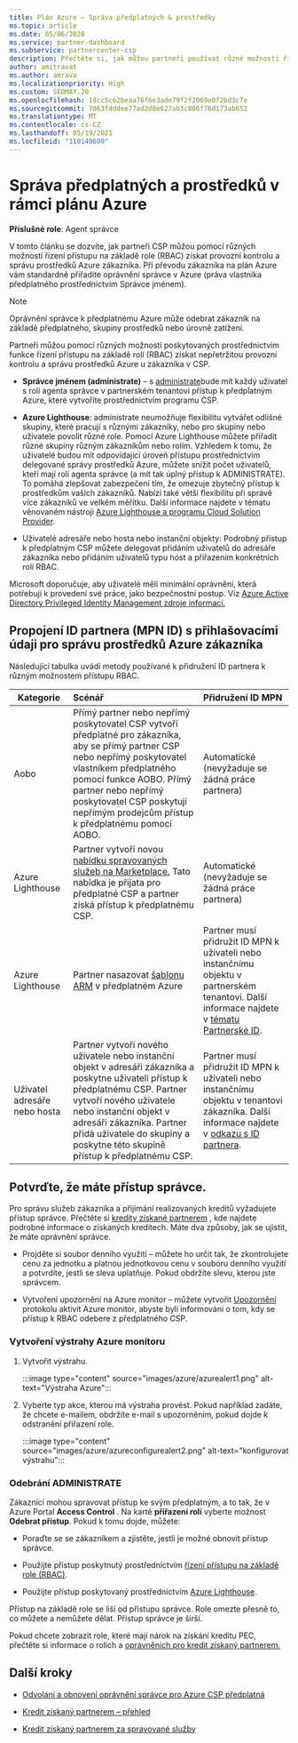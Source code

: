 ```yaml
---
title: Plán Azure – Správa předplatných & prostředky
ms.topic: article
ms.date: 05/06/2020
ms.service: partner-dashboard
ms.subservice: partnercenter-csp
description: Přečtěte si, jak můžou partneři používat různé možnosti řízení přístupu na základě role (RBAC), abyste získali provozní kontrolu a správu prostředků Azure zákazníka.
author: amitravat
ms.author: amrava
ms.localizationpriority: High
ms.custom: SEOMAY.20
ms.openlocfilehash: 18cc5c62beaa76f6e3ade79f2f2069e0f2bd3c7e
ms.sourcegitcommit: 7063fdddee77ad2d8e627ab3c806f76d173ab652
ms.translationtype: MT
ms.contentlocale: cs-CZ
ms.lasthandoff: 05/19/2021
ms.locfileid: "110149600"
---
```

# <a name="manage-subscriptions-and-resources-under-the-azure-plan"></a>Správa předplatných a prostředků v rámci plánu Azure

**Příslušné role**: Agent správce


V tomto článku se dozvíte, jak partneři CSP můžou pomocí různých možností řízení přístupu na základě role (RBAC) získat provozní kontrolu a správu prostředků Azure zákazníka. Při převodu zákazníka na plán Azure vám standardně přiřadíte oprávnění správce v Azure (práva vlastníka předplatného prostřednictvím Správce jménem).

 > [!NOTE]
 > Oprávnění správce k předplatnému Azure může odebrat zákazník na základě předplatného, skupiny prostředků nebo úrovně zatížení. 

 Partneři můžou pomocí různých možností poskytovaných prostřednictvím funkce řízení přístupu na základě rolí (RBAC) získat nepřetržitou provozní kontrolu a správu prostředků Azure u zákazníka v CSP. 

- **Správce jménem (administrate)** – s [administrate](https://channel9.msdn.com/Series/cspdev/Module-11-Admin-On-Behalf-Of-AOBO)bude mít každý uživatel s rolí agenta správce v partnerském tenantovi přístup k předplatným Azure, které vytvoříte prostřednictvím programu CSP.

- **Azure Lighthouse**: administrate neumožňuje flexibilitu vytvářet odlišné skupiny, které pracují s různými zákazníky, nebo pro skupiny nebo uživatele povolit různé role. Pomocí Azure Lighthouse můžete přiřadit různé skupiny různým zákazníkům nebo rolím. Vzhledem k tomu, že uživatelé budou mít odpovídající úroveň přístupu prostřednictvím delegované správy prostředků Azure, můžete snížit počet uživatelů, kteří mají roli agenta správce (a mít tak úplný přístup k ADMINISTRATE). To pomáhá zlepšovat zabezpečení tím, že omezuje zbytečný přístup k prostředkům vašich zákazníků. Nabízí také větší flexibilitu při správě více zákazníků ve velkém měřítku. Další informace najdete v tématu věnovaném nástroji [Azure Lighthouse a programu Cloud Solution Provider](/azure/lighthouse/concepts/cloud-solution-provider).

- Uživatelé adresáře nebo hosta nebo instanční objekty: Podrobný přístup k předplatným CSP můžete delegovat přidáním uživatelů do adresáře zákazníka nebo přidáním uživatelů typu host a přiřazením konkrétních rolí RBAC. **[](/azure/active-directory/develop/app-objects-and-service-principals)**

Microsoft doporučuje, aby uživatelé měli minimální oprávnění, která potřebují k provedení své práce, jako bezpečnostní postup. Viz [Azure Active Directory Privileged Identity Management zdroje informací.](/azure/active-directory/privileged-identity-management/pim-configure)

## <a name="link-your-partner-id-mpn-id-to-your-credentials-for-managing-customers-azure-resources"></a>Propojení ID partnera (MPN ID) s přihlašovacími údaji pro správu prostředků Azure zákazníka

Následující tabulka uvádí metody používané k přidružení ID partnera k různým možnostem přístupu RBAC.

|**Kategorie**   |**Scénář**   |**Přidružení ID MPN**|
|-----------------|:------------------------|:------------------|
|Aobo   |Přímý partner nebo nepřímý poskytovatel CSP vytvoří předplatné pro zákazníka, aby se přímý partner CSP nebo nepřímý poskytovatel vlastníkem předplatného pomocí funkce AOBO. Přímý partner nebo nepřímý poskytovatel CSP poskytují nepřímým prodejcům přístup k předplatnému pomocí AOBO.|Automatické (nevyžaduje se žádná práce partnera)|
|Azure Lighthouse|Partner vytvoří novou [nabídku spravovaných služeb na Marketplace.](/azure/lighthouse/concepts/managed-services-offers) Tato nabídka je přijata pro předplatné CSP a partner získá přístup k předplatnému CSP.|Automatické (nevyžaduje se žádná práce partnera)|
|Azure Lighthouse|Partner nasazovat [šablonu ARM](/azure/lighthouse/how-to/onboard-customer) v předplatném Azure|Partner musí přidružit ID MPN k uživateli nebo instančnímu objektu v partnerském tenantovi. Další informace najdete v [tématu Partnerské ID](/azure/billing/billing-partner-admin-link-started).|
|Uživatel adresáře nebo hosta|Partner vytvoří nového uživatele nebo instanční objekt v adresáři zákazníka a poskytne uživateli přístup k předplatnému CSP. Partner vytvoří nového uživatele nebo instanční objekt v adresáři zákazníka. Partner přidá uživatele do skupiny a poskytne této skupině přístup k předplatnému CSP.|Partner musí přidružit ID MPN k uživateli nebo instančnímu objektu v tenantovi zákazníka. Další informace najdete v [odkazu s ID partnera](/azure/billing/billing-partner-admin-link-started).|

## <a name="confirm-that-you-have-admin-access"></a>Potvrďte, že máte přístup správce.

Pro správu služeb zákazníka a přijímání realizovaných kreditů vyžadujete přístup správce. Přečtěte si [kredity získané partnerem](partner-earned-credit.md) , kde najdete podrobné informace o získaných kreditech. Máte dva způsoby, jak se ujistit, že máte oprávnění správce.

- Projděte si soubor denního využití – můžete ho určit tak, že zkontrolujete cenu za jednotku a platnou jednotkovou cenu v souboru denního využití a potvrdíte, jestli se sleva uplatňuje. Pokud obdržíte slevu, kterou jste správcem.

- Vytvoření upozornění na Azure monitor – můžete vytvořit [Upozornění](/azure/azure-monitor/platform/alerts-activity-log) protokolu aktivit Azure monitor, abyste byli informováni o tom, kdy se přístup k RBAC odebere z předplatného CSP.

### <a name="create-an-azure-monitor-alert"></a>Vytvoření výstrahy Azure monitoru

1. Vytvořit výstrahu.

   :::image type="content" source="images/azure/azurealert1.png" alt-text="Výstraha Azure":::

2. Vyberte typ akce, kterou má výstraha provést. Pokud například zadáte, že chcete e-mailem, obdržíte e-mail s upozorněním, pokud dojde k odstranění přiřazení role.

   :::image type="content" source="images/azure/azureconfigurealert2.png" alt-text="konfigurovat výstrahu":::

### <a name="aobo-removal"></a>Odebrání ADMINISTRATE

Zákazníci mohou spravovat přístup ke svým předplatným, a to tak, že v Azure Portal **Access Control** . Na kartě **přiřazení rolí** vyberte možnost **Odebrat přístup**. Pokud k tomu dojde, můžete:

- Poraďte se se zákazníkem a zjistěte, jestli je možné obnovit přístup správce.

- Použijte přístup poskytnutý prostřednictvím [řízení přístupu na základě role (RBAC)](/azure/role-based-access-control/overview).

- Použijte přístup poskytovaný prostřednictvím [Azure Lighthouse](https://azure.microsoft.com/services/azure-lighthouse/).

Přístup na základě role se liší od přístupu správce. Role omezte přesně to, co můžete a nemůžete dělat. Přístup správce je širší.

Pokud chcete zobrazit role, které mají nárok na získání kreditu PEC, přečtěte si informace o rolích a [oprávněních pro kredit získaný partnerem.](https://query.prod.cms.rt.microsoft.com/cms/api/am/binary/RE3QuW2)

## <a name="next-steps"></a>Další kroky

- [Odvolání a obnovení oprávnění správce pro Azure CSP předplatná](revoke-reinstate-csp.md)

- [Kredit získaný partnerem – přehled](partner-earned-credit.md)

- [Kredit získaný partnerem za spravované služby](partner-earned-credit-explanation.md)